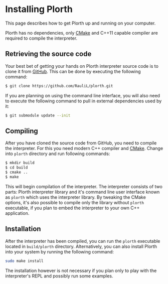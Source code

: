# Installing Plorth

This page describes how to get Plorth up and running on your computer.

Plorth has no dependencies, only [CMake] and C++11 capable compiler are
required to compile the interpreter.

## Retrieving the source code

Your best bet of getting your hands on Plorth interpreter source code is to
clone it from [GitHub](https://github.com/RauliL/plorth.git). This can be done
by executing the following command:

```bash
$ git clone https://github.com/RauliL/plorth.git
```

If you are planning on using the command line interface, you will also need to
execute the following command to pull in external dependencies used by it:

```bash
$ git submodule update --init
```

## Compiling

After you have cloned the source code from GitHub, you need to compile the
interpreter. For this you need modern C++ compiler and [CMake]. Change into
`plorth` directory and run following commands:

```bash
$ mkdir build
$ cd build
$ cmake ..
$ make
```

This will begin compilation of the interpreter. The interpreter consists of
two parts: Plorth interpreter library and it's command line user interface
known as `plorth` which uses the interpreter library. By tweaking the CMake
options, it's also possible to compile only the library without `plorth`
executable, if you plan to embed the interpreter to your own C++ application.

## Installation

After the interpreter has been compiled, you can run the `plorth` executable
located in `build/plorth` directory. Alternatively, you can also install Plorth
into your system by running the following command:

```bash
sudo make install
```

The installation however is not necessary if you plan only to play with the
interpreter's REPL and possibly run some examples.

[CMake]: https://cmake.org
